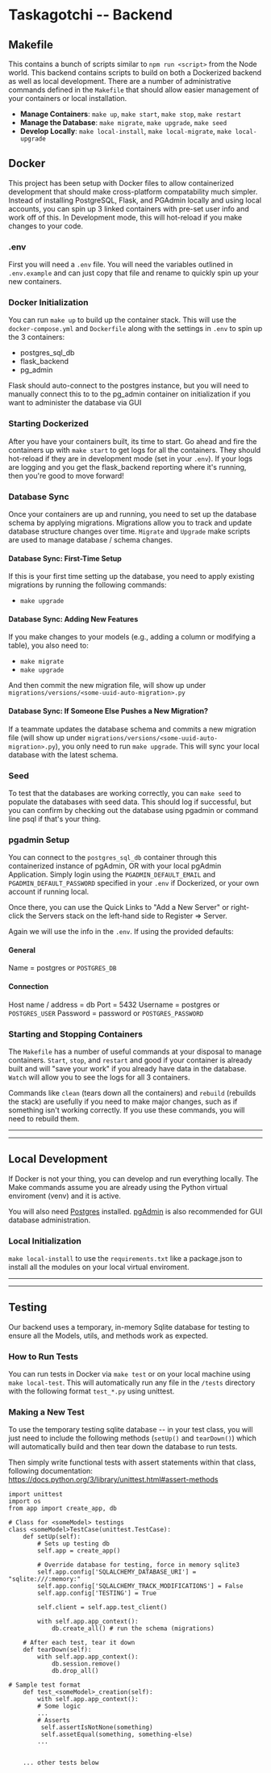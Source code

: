 # Taskagotchi -- Backend

## Makefile
This contains a bunch of scripts similar to `npm run <script>` from the Node world. This backend contains scripts to build on both a Dockerized backend as well as local development.
There are a number of administrative commands defined in the `Makefile` that should allow easier management of your containers or local installation. 
- **Manage Containers**: `make up`, `make start`, `make stop`, `make restart`
- **Manage the Database**: `make migrate`, `make upgrade`, `make seed`
- **Develop Locally**: `make local-install`, `make local-migrate`, `make local-upgrade`


## Docker
This project has been setup with Docker files to allow containerized development that should make cross-platform compatability much simpler. Instead of installing PostgreSQL, Flask, and PGAdmin locally and using local accounts, you can spin up 3 linked containers with pre-set user info and work off of this. In Development mode, this will hot-reload if you make changes to your code. 

### .env
First you will need a `.env` file. You will need the variables outlined in `.env.example` and can just copy that file and rename to quickly spin up your new containers.

### Docker Initialization
You can run `make up` to build up the container stack. This will use the `docker-compose.yml` and `Dockerfile` along with the settings in `.env` to spin up the 3 containers:
- postgres_sql_db
- flask_backend
- pg_admin

Flask should auto-connect to the postgres instance, but you will need to manually connect this to to the pg_admin container on initialization if you want to administer the database via GUI

### Starting Dockerized
After you have your containers built, its time to start. Go ahead and fire the containers up with `make start` to get logs for all the containers. They should hot-reload if they are in development mode (set in your `.env`). If your logs are logging and you get the flask_backend reporting where it's running, then you're good to move forward!

### Database Sync
Once your containers are up and running, you need to set up the database schema by applying migrations. Migrations allow you to track and update database structure changes over time. `Migrate` and `Upgrade` make scripts are used to manage database / schema changes.

#### Database Sync: First-Time Setup
If this is your first time setting up the database, you need to apply existing migrations by running the following commands:
- `make upgrade`

#### Database Sync: Adding New Features
If you make changes to your models (e.g., adding a column or modifying a table), you also need to:
- `make migrate`
- `make upgrade`

And then commit the new migration file, will show up under `migrations/versions/<some-uuid-auto-migration>.py`

#### Database Sync: If Someone Else Pushes a New Migration?
If a teammate updates the database schema and commits a new migration file (will show up under `migrations/versions/<some-uuid-auto-migration>.py`), you only need to run `make upgrade`. This will sync your local database with the latest schema.

### Seed
To test that the databases are working correctly, you can `make seed` to populate the databases with seed data. This should log if successful, but you can confirm by checking out the database using pgadmin or command line psql if that's your thing. 

### pgadmin Setup
You can connect to the `postgres_sql_db` container through this containerized instance of pgAdmin, OR with your local pgAdmin Application. 
Simply login using the `PGADMIN_DEFAULT_EMAIL` and `PGADMIN_DEFAULT_PASSWORD` specified in your `.env` if Dockerized, or your own account if running local. 

Once there, you can use the Quick Links to "Add a New Server" or right-click the Servers stack on the left-hand side to Register => Server. 

Again we will use the info in the `.env`. If using the provided defaults: 

#### General
Name = postgres or `POSTGRES_DB` 

#### Connection
Host name / address = db
Port = 5432
Username = postgres or `POSTGRES_USER`
Password = password or `POSTGRES_PASSWORD`

### Starting and Stopping Containers
The `Makefile` has a number of useful commands at your disposal to manage containers.  `Start`, `stop`, and `restart` and good if your container is already built and will "save your work" if you already have data in the database. `Watch` will allow you to see the logs for all 3 containers.

Commands like `clean` (tears down all the containers) and `rebuild` (rebuilds the stack) are usefully if you need to make major changes, such as if something isn't working correctly. If you use these commands, you will need to rebuild them.

--- 
--- 

## Local Development
If Docker is not your thing, you can develop and run everything locally. The Make commands assume you are already using the Python virtual enviroment (venv) and it is active.

You will also need [Postgres](https://www.postgresql.org/) installed. [pgAdmin](https://www.pgadmin.org/) is also recommended for GUI database administration.

### Local Initialization
`make local-install` to use the `requirements.txt` like a package.json to install all the modules on your local virtual enviroment. 

--- 
--- 

## Testing
Our backend uses a temporary, in-memory Sqlite database for testing to ensure all the Models, utils, and methods work as expected.

### How to Run Tests
You can run tests in Docker via `make test` or on your local machine using `make local-test`. This will automatically run any file in the `/tests` directory with the following format `test_*.py` using unittest. 

### Making a New Test
To use the temporary testing sqlite database -- in your test class, you will just need to include the following methods (`setUp()` and `tearDown()`) which will automatically build and then tear down the database to run tests.

Then simply write functional tests with assert statements within that class, following documentation: https://docs.python.org/3/library/unittest.html#assert-methods

```
import unittest
import os
from app import create_app, db

# Class for <someModel> testings
class <someModel>TestCase(unittest.TestCase):
    def setUp(self):
        # Sets up testing db
        self.app = create_app()

        # Override database for testing, force in memory sqlite3
        self.app.config['SQLALCHEMY_DATABASE_URI'] = "sqlite:///:memory:"
        self.app.config['SQLALCHEMY_TRACK_MODIFICATIONS'] = False
        self.app.config['TESTING'] = True

        self.client = self.app.test_client()

        with self.app.app_context():
            db.create_all() # run the schema (migrations)

    # After each test, tear it down
    def tearDown(self):
        with self.app.app_context():
            db.session.remove()
            db.drop_all()

# Sample test format
    def test_<someModel>_creation(self):
        with self.app.app_context():
        # Some logic
        ...
        # Asserts
         self.assertIsNotNone(something)
         self.assetEqual(something, something-else)
        ...


    ... other tests below
```
